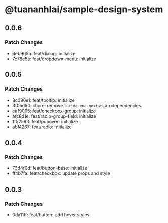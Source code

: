 # @tuananhlai/sample-design-system

## 0.0.6

### Patch Changes

- 6eb905b: feat/dialog: initialize
- 7c78c5a: feat/dropdown-menu: initialize

## 0.0.5

### Patch Changes

- 8c086e1: feat/tooltip: initialize
- 3f05d50: chore: remove `lucide-vue-next` as an dependencies.
- eaf9005: feat/checkbox-group: initialize
- afc8d1e: feat/radio-group-field: initialize
- 1f52593: feat/popover: initialize
- abf4267: feat/radio: initialize

## 0.0.4

### Patch Changes

- 73d4f0d: feat/button-base: initialize
- ff4b7fa: feat/checkbox: update props and style

## 0.0.3

### Patch Changes

- 0da11ff: feat/button: add hover styles
